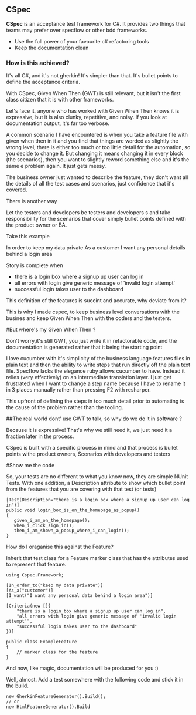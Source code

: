 ## CSpec ##

**CSpec** is an acceptance test framework for C#. It provides two things that teams may prefer over specflow or other bdd frameworks.

- Use the full power of your favourite c# refactoring tools
- Keep the documentation clean

### How is this achieved? ###

It's all C#, and it's not gherkin! It's simpler than that. It's bullet points to define the acceptance criteria. 

With CSpec, Given When Then (GWT) is still relevant, but it isn't the first class citizen that it is with other frameworks. 

Let's face it, anyone who has worked with Given When Then knows it is  expressive, but it is also clunky, repetitive, and noisy. If you look at documentation output, it's far too verbose. 

A common scenario I have encountered is when you take a feature file with given when then in it and you find that things are worded as slightly the wrong level, there is either too much or too little detail for the automation, so you decide to change it. But changing it means changing it in every block (the scenarios), then you want to  slightly reword something else and it's the same e problem again. It just gets messy.

The business owner just wanted to describe the feature, they don't want all the details of all the test cases and scenarios, just confidence that it's covered.

There is another way

Let the testers and developers be testers and developers s and take responsibility for the scenarios that cover simply bullet points defined with the product owner or BA.

Take this example

In order to keep my data private
As a customer
I want any personal details behind a login area

Story is complete when 
- there is a login box where a signup up user can log in
- all errors with login give generic message of 'invalid login attempt'
- successful login takes user to the dashboard

This definition of the features is succint and accurate, why deviate from it?

This is why I made cspec, to keep business level conversations with the busines and keep Given When Then with the coders and the testers. 

#But where's my Given When Then ? 

Don't worry,it's still GWT, you just write it in refactorable code, and the documentation is generated rather that it being the starting point



I love cucumber with it's simplicity of the business language features files in plain text and then the ability to write steps that run directly off the plain text file. Specflow lacks the elegance ruby allows cucumber to have. Instead it relies (very effectively) on an intermediate translation layer. I just get frustrated when I want to change a step name because I have to rename it in 3 places manually rather than pressing F2 with resharper.

This upfront of defining the steps in too much detail prior to automating is the cause of the problem rather than the tooling.

##The real world dont' use GWT to talk, so why do we do it in software ?

Because it is expressive! That's why we still need it, we just need it a fraction later in the process.

CSpec is built with a specific process in mind and that process is bullet points withe product owners, Scenarios with developers and testers 

#Show me the code

So, your tests are no different to what you know now, they are simple NUnit Tests. With one addition, a Description attribute to show which bullet point from the features that you are covering with that test (or tests)

    [Test(Description="there is a login box where a signup up user can log in")]
    public void login_box_is_on_the_homepage_as_popup()
    {
       given_i_am_on_the_homepage();
       when_i_click_sign_in();
       then_i_am_shown_a_popup_where_i_can_login();
    }

How do I oraganise this against the Feature?

Inherit that test class for a Feature marker class that has the attributes used to represent that feature.

    using Cspec.Framework;

    [In_order_to("keep my data private")]
    [As_a("customer")]
    [I_want("I want any personal data behind a login area")]
    
    [Criteria(new []{ 
        "there is a login box where a signup up user can log in",
        "all errors with login give generic message of 'invalid login attempt'",
        "successful login takes user to the dashboard"
    })]

    public class ExampleFeature
    {
        // marker class for the feature
    }

And now, like magic, documentation will be produced for you :)

Well, almost. Add a test somewhere with the following code and stick it in the build.

    new GherkinFeatureGenerator().Build();
	// or
	new HtmlFeatureGenerator().Build
